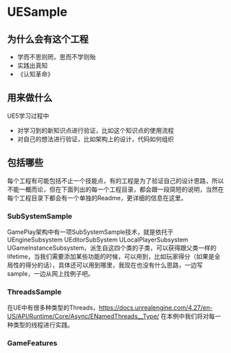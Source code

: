 # UESample


## 为什么会有这个工程

* 学而不思则罔，思而不学则殆
* 实践出真知
* 《认知革命》


## 用来做什么

UE5学习过程中

* 对学习到的新知识点进行验证，比如这个知识点的使用流程
* 对自己的想法进行验证，比如架构上的设计，代码如何组织


## 包括哪些

每个工程有可能包括不止一个技能点，有的工程是为了验证自己的设计思路，所以不能一概而论，但在下面列出的每一个工程目录，都会跟一段简短的说明，当然在每个工程目录下都会有一个单独的Readme，更详细的信息在这里。  

### SubSystemSample

GamePlay架构中有一项SubSystemSample技术，就是依托于 UEngineSubsystem UEditorSubSystem ULocalPlayerSubsystem UGameInstanceSubsystem，派生自这四个类的子类，可以获得跟父类一样的lifetime，当我们需要添加某些功能的时候，可以用到，比如玩家得分（如果是全局性的得分的话），具体还可以用到哪里，我现在也没有什么思路，一边写sample，一边从网上找例子吧。


### ThreadsSample

在UE中有很多种类型的Threads，https://docs.unrealengine.com/4.27/en-US/API/Runtime/Core/Async/ENamedThreads__Type/  在本例中我们将对每一种类型的线程进行实践。

### GameFeatures



